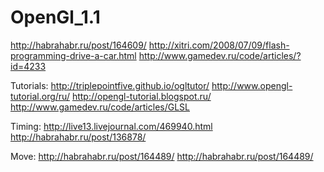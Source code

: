 # OpenGl_1.1
http://habrahabr.ru/post/164609/
http://xitri.com/2008/07/09/flash-programming-drive-a-car.html
http://www.gamedev.ru/code/articles/?id=4233

Tutorials:
http://triplepointfive.github.io/ogltutor/
http://www.opengl-tutorial.org/ru/
http://opengl-tutorial.blogspot.ru/
http://www.gamedev.ru/code/articles/GLSL


Timing:
http://live13.livejournal.com/469940.html
http://habrahabr.ru/post/136878/

Move:
http://habrahabr.ru/post/164489/
http://habrahabr.ru/post/164489/
